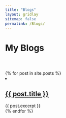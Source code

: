 ```yaml
---
title: "Blogs"
layout: gridlay
sitemap: false
permalink: /Blogs/
---
```


# My Blogs
#### &nbsp; ####

<div class="jumbotron">
<div class="col-xs-12 col-sm-12 col-lg-12 clearfix">
{% for post in site.posts %}
  <li>
    <h2><a href="{{ post.url }}">{{ post.title }}</a></h2>
    {{ post.excerpt }}
  </li>
{% endfor %}
</div>
</div>
